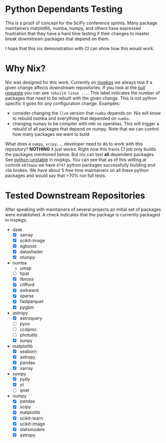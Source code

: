 # Python Dependants Testing

This is a proof of concept for the SciPy conference sprints. Many
package maintainers matplotlib, numba, numpy, and others have
expressed frustration that they have a hard time testing if their
changes to master break downstream packages that depend on them.

I hope that this nix demonstration with CI can show how this would work.

# Why Nix?

Nix was designed for this work. Currently on
[nixpkgs](https://github.com/NixOS/nixpkgs/) we always test if a given
change affects downstream repositories. If you look at the [pull
requests](https://github.com/NixOS/nixpkgs/pulls) you can see
`rebuild-linux ...`. This label indicates the number of packages that
need to be rebuilt with the given change. This is not python specific
it goes for any configuration change. Examples:

 - consider changing the `llvm` version that `numba` depends on. Nix
   will know to rebuild numba and everything that depended on `numba`.
 - changing numpy to be compiler with mkl vs openblas. This will
   trigger a rebuild of all packages that depend on numpy. Note that
   we can control how many packages we want to build
   
What does a `numpy`, `scipy`, ... developer need to do to work with
this repository? **NOTHING** it just works. Right now this travis CI
job only builds the packages mentioned below. But nix can test **all**
dependent packages. See
[python-unstable](https://hydra.nixos.org/jobset/nixpkgs/python-unstable)
in nixpkgs. You can see that as of this witting at commit `e87daaa` we
have `4747` python packages successfully building and `294` broken. We
have about 5 free time maintainers on all these python packages and
would say that >70% run full tests.


# Tested Downstream Repositories

After speaking with maintainers of several projects an initial set of
packages were established. A check indicates that the package is
currently packaged in nixpkgs.

 - dask
   - [X] xarray
   - [X] scikit-image
   - [X] xgboost
   - [X] datashader
   - [X] stumpy
 - numba
   - umap
   - [ ] hpat
   - [X] librosa
   - [X] clifford
   - [X] awkward
   - [X] sparse
   - [X] fastparquet
   - [X] pygbm
 - astropy
   - [X] astroquery
   - [ ] pyvo
   - [ ] ccdproc
   - [ ] photutils
   - [X] sunpy
 - matplotlib
   - [X] seaborn
   - [X] astropy
   - [X] pandas
   - [X] xarray
 - sympy
   - [X] pydy
   - [X] yt
   - [ ] qnet
 - numpy
   - [X] pandas
   - [X] scipy
   - [X] matplotlib
   - [X] scikit-learn
   - [X] scikit-image
   - [X] statsmodels
   - [X] astropy
